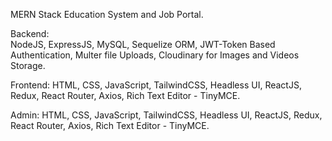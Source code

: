 MERN Stack Education System and Job Portal.

Backend:<br/>
NodeJS, ExpressJS, MySQL, Sequelize ORM, JWT-Token Based Authentication, Multer file Uploads, Cloudinary for Images and Videos Storage.

Frontend:
HTML, CSS, JavaScript, TailwindCSS, Headless UI, ReactJS, Redux, React Router, Axios, Rich Text Editor - TinyMCE.

Admin:
HTML, CSS, JavaScript, TailwindCSS, Headless UI, ReactJS, Redux, React Router, Axios, Rich Text Editor - TinyMCE.
